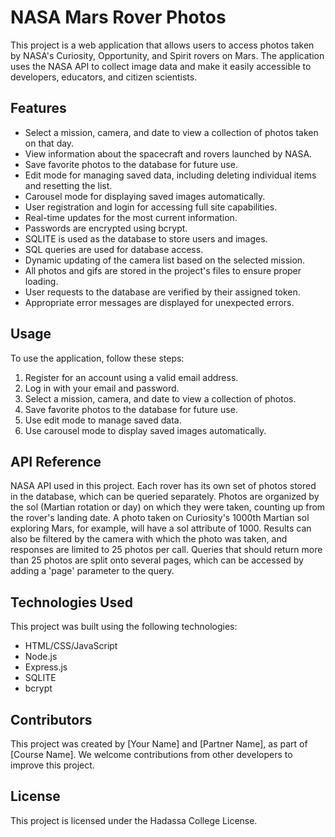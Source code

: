 # NASA Mars Rover Photos

This project is a web application that allows users to access photos taken by NASA's Curiosity, Opportunity, and Spirit rovers on Mars. The application uses the NASA API to collect image data and make it easily accessible to developers, educators, and citizen scientists.

## Features
- Select a mission, camera, and date to view a collection of photos taken on that day.
- View information about the spacecraft and rovers launched by NASA.
- Save favorite photos to the database for future use.
- Edit mode for managing saved data, including deleting individual items and resetting the list.
- Carousel mode for displaying saved images automatically.
- User registration and login for accessing full site capabilities.
- Real-time updates for the most current information.
- Passwords are encrypted using bcrypt.
- SQLITE is used as the database to store users and images.
- SQL queries are used for database access.
- Dynamic updating of the camera list based on the selected mission.
- All photos and gifs are stored in the project's files to ensure proper loading.
- User requests to the database are verified by their assigned token.
- Appropriate error messages are displayed for unexpected errors.

## Usage
To use the application, follow these steps:

1. Register for an account using a valid email address.
2. Log in with your email and password.
3. Select a mission, camera, and date to view a collection of photos.
4. Save favorite photos to the database for future use.
5. Use edit mode to manage saved data.
6. Use carousel mode to display saved images automatically.

## API Reference
NASA API used in this project. Each rover has its own set of photos stored in the database, which can be queried separately. Photos are organized by the sol (Martian rotation or day) on which they were taken, counting up from the rover's landing date. A photo taken on Curiosity's 1000th Martian sol exploring Mars, for example, will have a sol attribute of 1000. Results can also be filtered by the camera with which the photo was taken, and responses are limited to 25 photos per call. Queries that should return more than 25 photos are split onto several pages, which can be accessed by adding a 'page' parameter to the query.

## Technologies Used
This project was built using the following technologies:

- HTML/CSS/JavaScript
- Node.js
- Express.js
- SQLITE
- bcrypt

## Contributors
This project was created by [Your Name] and [Partner Name], as part of [Course Name]. We welcome contributions from other developers to improve this project.

## License
This project is licensed under the Hadassa College License.
